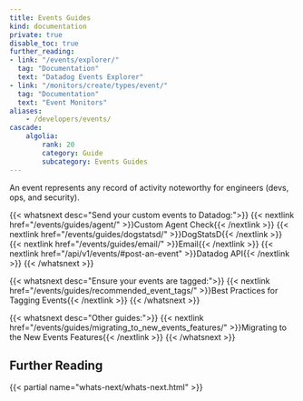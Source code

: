 ```yaml
---
title: Events Guides
kind: documentation
private: true
disable_toc: true
further_reading:
- link: "/events/explorer/"
  tag: "Documentation"
  text: "Datadog Events Explorer"
- link: "/monitors/create/types/event/"
  tag: "Documentation"
  text: "Event Monitors"
aliases:
    - /developers/events/
cascade:
    algolia:
        rank: 20
        category: Guide
        subcategory: Events Guides
---
```


An event represents any record of activity noteworthy for engineers (devs, ops, and security). 

{{< whatsnext desc="Send your custom events to Datadog:">}}
    {{< nextlink href="/events/guides/agent/" >}}Custom Agent Check{{< /nextlink >}}
    {{< nextlink href="/events/guides/dogstatsd/" >}}DogStatsD{{< /nextlink >}}
    {{< nextlink href="/events/guides/email/" >}}Email{{< /nextlink >}}
    {{< nextlink href="/api/v1/events/#post-an-event" >}}Datadog API{{< /nextlink >}}
{{< /whatsnext >}}

{{< whatsnext desc="Ensure your events are tagged:">}}
{{< nextlink href="/events/guides/recommended_event_tags/" >}}Best Practices for Tagging Events{{< /nextlink >}}
{{< /whatsnext >}}

{{< whatsnext desc="Other guides:">}}
    {{< nextlink href="/events/guides/migrating_to_new_events_features/" >}}Migrating to the New Events Features{{< /nextlink >}}
{{< /whatsnext >}}


## Further Reading

{{< partial name="whats-next/whats-next.html" >}}

